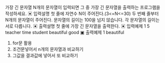 가장 긴 문자열
N개의 문자열이 입력되면 그 중 가장 긴 문자열을 출력하는 프로그램을 작성하세요.
▣ 입력설명
첫 줄에 자연수 N이 주어진다.(3<=N<=30)
두 번째 줄부터 N개의 문자열이 주어진다. 문자열의 길이는 100을 넘지 않습니다.
각 문자열의 길이는 서로 다릅니다.
▣ 출력설명
첫 줄에 가장 긴 문자열을 출력한다.
▣ 입력예제 1
5
teacher
time
student
beautiful
good
▣ 출력예제 1
beautiful

1. for문 활용
2. 조건문넣어서 n개의 문자열과 비교하기
3. 그값을 결과값에 넣어서 또 비교하기
